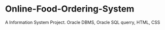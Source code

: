 # Online-Food-Ordering-System
A Information System Project. Oracle DBMS, Oracle SQL querry, HTML, CSS

